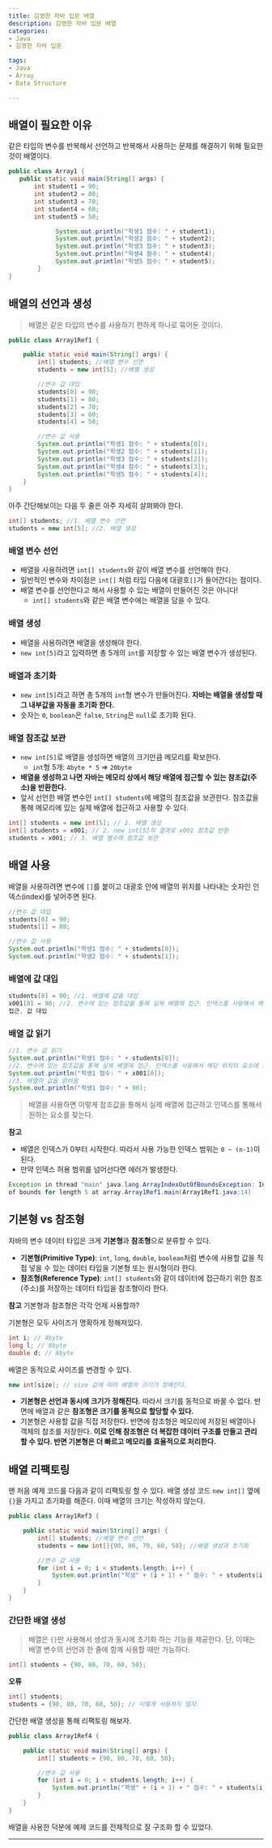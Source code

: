 ```yaml
---
title: 김영한 자바 입문 배열
description: 김영한 자바 입문 배열
categories:
- Java
- 김영한 자바 입문

tags:
- Java
- Array
- Data Structure

---
```


<!-- more -->

## 배열이 필요한 이유

같은 타입의 변수를 반복해서 선언하고 반복해서 사용하는 문제를 해결하기 위해 필요한 것이 배열이다.

```java
public class Array1 {
   public static void main(String[] args) {
       int student1 = 90;
       int student2 = 80;
       int student3 = 70;
       int student4 = 60;
       int student5 = 50;

			 System.out.println("학생1 점수: " + student1); 
			 System.out.println("학생2 점수: " + student2); 
			 System.out.println("학생3 점수: " + student3); 
			 System.out.println("학생4 점수: " + student4); 
			 System.out.println("학생5 점수: " + student5);
		}
}
```

## 배열의 선언과 생성

> 배열은 같은 타입의 변수를 사용하기 편하게 하나로 묶어둔 것이다.

```java
public class Array1Ref1 {

    public static void main(String[] args) {
        int[] students; //배열 변수 선언
        students = new int[5]; //배열 생성

        //변수 값 대입
        students[0] = 90;
        students[1] = 80;
        students[2] = 70;
        students[3] = 60;
        students[4] = 50;

        //변수 값 사용
        System.out.println("학생1 점수: " + students[0]);
        System.out.println("학생2 점수: " + students[1]);
        System.out.println("학생3 점수: " + students[2]);
        System.out.println("학생4 점수: " + students[3]);
        System.out.println("학생5 점수: " + students[4]);
    }
}
```

아주 간단해보이는 다음 두 줄은 아주 자세히 살펴봐야 한다.
```java
int[] students; //1. 배열 변수 선언 
students = new int[5]; //2. 배열 생성
```

### 배열 변수 선언

- 배열을 사용하려면 `int[] students`와 같이 배열 변수를 선언해야 한다.
- 일반적인 변수와 차이점은 `int[]` 처럼 타입 다음에 대괄호`[]`가 들어간다는 점이다.
- 배열 변수를 선언한다고 해서 사용할 수 있는 배열이 만들어진 것은 아니다!
  - `int[] students`와 같은 배열 변수에는 배열을 담을 수 있다.

### 배열 생성

- 배열을 사용하려면 배열을 생성해야 한다.
- `new int[5]`라고 입력하면 총 5개의 `int`를 저장할 수 있는 배열 변수가 생성된다.

### 배열과 초기화

- `new int[5]`라고 하면 총 5개의 `int`형 변수가 만들어진다. **자바는 배열을 생성할 때 그 내부값을 자동을 초기화 한다.**
- 숫자는 `0`, `boolean`은 `false`, `String`은 `null`로 초기화 된다.

### 배열 참조값 보관
- `new int[5]`로 배열을 생성하면 배열의 크기만큼 메모리를 확보한다.
  - `int`형 5개: `4byte * 5` => `20byte`
- **배열을 생성하고 나면 자바는 메모리 상에서 해당 배열에 접근할 수 있는 참조값(주소)을 반환한다.**
- 앞서 선언한 배열 변수인 `int[] students`에 배열의 참조값을 보관한다. 참조값을 통해 메모리에 있는 실제 배열에 접근하고 사용할 수 있다.

```java
int[] students = new int[5]; // 1. 배열 생성
int[] students = x001; // 2. new int[5]의 결과로 x001 참조값 반환
students = x001; // 3. 배열 별수에 참조값 보관
```

## 배열 사용

배열을 사용하려면 변수에 `[]`를 붙이고 대괄호 안에 배열의 위치를 나타내는 숫자인 인덱스(index)를 넣어주면 된다.

```java
//변수 값 대입
students[0] = 90; 
students[1] = 80;

//변수 값 사용
System.out.println("학생1 점수: " + students[0]);
System.out.println("학생2 점수: " + students[1]);
```

### 배열에 값 대입

```java
students[0] = 90; //1. 배열에 값을 대입
x001[0] = 90; //2. 변수에 있는 참조값을 통해 실제 배열에 접근. 인덱스를 사용해서 해당 위치의 요소에
접근, 값 대입
```

### 배열 값 읽기

```java
//1. 변수 값 읽기
System.out.println("학생1 점수: " + students[0]);
//2. 변수에 있는 참조값을 통해 실제 배열에 접근. 인덱스를 사용해서 해당 위치의 요소에 접근
System.out.println("학생1 점수: " + x001[0]);
//3. 배열의 값을 읽어옴
System.out.println("학생1 점수: " + 90);
```

> 배열을 사용하면 이렇게 참조값을 통해서 실제 배열에 접근하고 인덱스를 통해서 원하는 요소를 찾는다.

**참고**
- 배열은 인덱스가 0부터 시작한다. 따라서 사용 가능한 인덱스 범위는 `0 ~ (n-1)`이 된다.
- 만약 인덱스 허용 범위를 넘어선다면 에러가 발생한다.

```java
Exception in thread "main" java.lang.ArrayIndexOutOfBoundsException: Index 5 out
of bounds for length 5 at array.Array1Ref1.main(Array1Ref1.java:14)
```

## 기본형 vs 참조형

자바의 변수 데이터 타입은 크게 **기본형**과 **참조형**으로 분류할 수 있다.

- **기본형(Primitive Type)**: `int`, `long`, `double`, `boolean`처럼 변수에 사용할 값을 직접 넣을 수 있는 데이터 타입을 기본형 또는 원시형이라 한다.
- **참조형(Reference Type)**: `int[] students`와 같이 데이터에 접근하기 위한 참조(주소)를 저장하는 데이터 타입을 참조형이라 한다.

**참고**
기본형과 참조형은 각각 언제 사용할까?

기본형은 모두 사이즈가 명확하게 정해져있다.
```java
int i; // 4byte
long l; // 8byte
double d; // 8byte
```

배열은 동적으로 사이즈를 변경할 수 있다.
```java
new int[size]; // size 값에 따라 배열의 크기가 정해진다.
```

- **기본형은 선언과 동시에 크기가 정해진다.** 따라서 크기를 동적으로 바꿀 수 없다. 반면에 배열과 같은 **참조형은 크기를 동적으로 할당할 수 있다.**
- 기본형은 사용할 값을 직접 저장한다. 반면에 참조형은 메모리에 저장된 배열이나 객체의 참조를 저장한다. **이로 인해 참조형은 더 복잡한 데이터 구조를 만들고 관리할 수 있다. 반면 기본형은 더 빠르고 메모리를 효율적으로 처리한다.**


## 배열 리팩토링
맨 처음 예제 코드를 다음과 같이 리팩토링 할 수 있다. 배열 생성 코드 `new int[]` 옆에 `{}`을 가지고 초기화를 해준다. 이때 배열의 크기는 작성하지 않는다.
```java
public class Array1Ref3 {

    public static void main(String[] args) {
        int[] students; //배열 변수 선언
        students = new int[]{90, 80, 70, 60, 50}; //배열 생성과 초기화

        //변수 값 사용
        for (int i = 0; i < students.length; i++) {
            System.out.println("학생" + (i + 1) + " 점수: " + students[i]);
        }
    }
}
```

### 간단한 배열 생성

> 배열은 `{}`만 사용해서 생성과 동시에 초기화 하는 기능을 제공한다. 단, 이때는 배열 변수의 선언과 한 줄에 함께 사용할 때만 가능하다.

```java
int[] students = {90, 80, 70, 60, 50};
```

**오류**
```java
int[] students;
students = {90, 80, 70, 60, 50}; // 이렇게 사용하지 말자.
```

간단한 배열 생성을 통해 리팩토링 해보자.
```java
public class Array1Ref4 {

    public static void main(String[] args) {
        int[] students = {90, 80, 70, 60, 50};

        //변수 값 사용
        for (int i = 0; i < students.length; i++) {
            System.out.println("학생" + (i + 1) + " 점수: " + students[i]);
        }
    }
}
```
배열을 사용한 덕분에 예제 코드를 전체적으로 잘 구조화 할 수 있었다.


---
